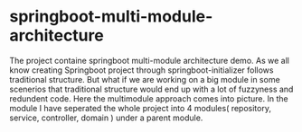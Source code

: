 # springboot-multi-module-architecture
The project containe springboot multi-module architecture demo. As we all know creating Springboot project through springboot-initializer follows traditional structure. But what if we are working on a big module in some scenerios that traditional structure would end up with a lot of fuzzyness and redundent code. Here the multimodule approach comes into picture. In the module I have seperated the whole project into 4 modules( repository, service, controller, domain ) under a parent module.


